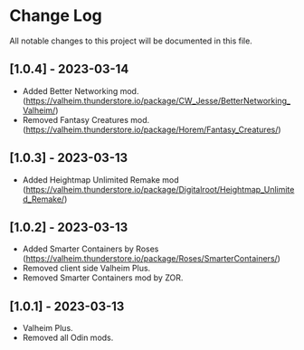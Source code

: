 # Change Log

All notable changes to this project will be documented in this file.


## [1.0.4] - 2023-03-14

- Added Better Networking mod. (https://valheim.thunderstore.io/package/CW_Jesse/BetterNetworking_Valheim/)
- Removed Fantasy Creatures mod. (https://valheim.thunderstore.io/package/Horem/Fantasy_Creatures/)

## [1.0.3] - 2023-03-13

- Added Heightmap Unlimited Remake mod (https://valheim.thunderstore.io/package/Digitalroot/Heightmap_Unlimited_Remake/)

## [1.0.2] - 2023-03-13

- Added Smarter Containers by Roses (https://valheim.thunderstore.io/package/Roses/SmarterContainers/)
- Removed client side Valheim Plus.
- Removed Smarter Containers mod by ZOR.

## [1.0.1] - 2023-03-13

- Valheim Plus.
- Removed all Odin mods.